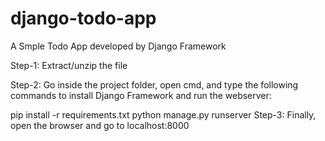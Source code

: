 # django-todo-app
A Smple Todo App developed by Django Framework

Step-1: Extract/unzip the file

Step-2: Go inside the project folder, open cmd, and type the following commands to install Django Framework and run the webserver:

pip install -r requirements.txt
python manage.py runserver
Step-3: Finally, open the browser and go to localhost:8000
